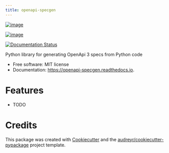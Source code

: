 ```yaml
---
title: openapi-specgen
---
```


[![image](https://img.shields.io/pypi/v/openapi_specgen.svg)](https://pypi.python.org/pypi/openapi_specgen)

[![image](https://img.shields.io/travis/yusufadell/openapi_specgen.svg)](https://travis-ci.com/yusufadell/openapi_specgen)

[![Documentation Status](https://readthedocs.org/projects/openapi-specgen/badge/?version=latest)](https://openapi-specgen.readthedocs.io/en/latest/?version=latest)

Python library for generating OpenApi 3 specs from Python code

- Free software: MIT license
- Documentation: <https://openapi-specgen.readthedocs.io>.

# Features

-   TODO

# Credits

This package was created with
[Cookiecutter](https://github.com/audreyr/cookiecutter) and the
[audreyr/cookiecutter-pypackage](https://github.com/audreyr/cookiecutter-pypackage)
project template.
